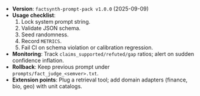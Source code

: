 - **Version**: `factsynth-prompt-pack v1.0.0` (2025-09-09)
- **Usage checklist**:
  1. Lock system prompt string.
  2. Validate JSON schema.
  3. Seed randomness.
  4. Record `METRICS`.
  5. Fail CI on schema violation or calibration regression.
- **Monitoring**: Track `claims_supported/refuted/gap` ratios; alert on sudden confidence inflation.
- **Rollback**: Keep previous prompt under `prompts/fact_judge_<semver>.txt`.
- **Extension points**: Plug a retrieval tool; add domain adapters (finance, bio, geo) with unit catalogs.
